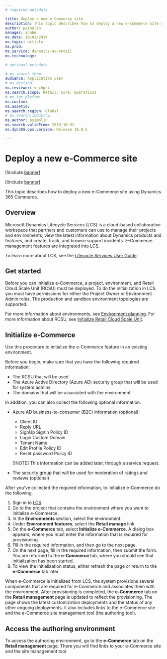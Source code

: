 ```yaml
---
# required metadata

title: Deploy a new e-Commerce site
description: This topic describes how to deploy a new e-Commerce site using Dynamics 365 Commerce.
author: psimolin
manager: annbe
ms.date: 10/01/2019
ms.topic: article
ms.prod: 
ms.service: dynamics-ax-retail
ms.technology: 

# optional metadata

# ms.search.form: 
audience: Application user
# ms.devlang: 
ms.reviewer: v-chgri
ms.search.scope: Retail, Core, Operations
# ms.tgt_pltfrm: 
ms.custom: 
ms.assetid: 
ms.search.region: Global
# ms.search.industry: 
ms.author: psimolin
ms.search.validFrom: 2019-10-31
ms.dyn365.ops.version: Release 10.0.5

---
```


# Deploy a new e-Commerce site

[!include [banner](includes/banner.md)]

[!include [banner](includes/preview-banner.md)]

This topic describes how to deploy a new e-Commerce site using Dynamics 365 Commerce.

## Overview
	
Microsoft Dynamics Lifecycle Services (LCS) is a cloud-based collaborative workspace that partners and customers can use to manage their projects and environments, view the latest information about Dynamics products and features, and create, track, and browse support incidents. E-Commerce management features are integrated into LCS.

To learn more about LCS, see the [Lifecycle Services User Guide](https://docs.microsoft.com/dynamics365/unified-operations/dev-itpro/lifecycle-services/lcs-user-guide).
	
## Get started

Before you can initialize e-Commerce, a project, environment, and Retail Cloud Scale Unit (RCSU) must be deployed. To do the initialization in LCS, you must have permissions for either the Project Owner or Environment Admin roles. The production and sandbox environment topologies are supported.

For more information about environments, see [Environment planning](https://docs.microsoft.com/dynamics365/unified-operations/fin-and-ops/imp-lifecycle/environment-planning). For more information about RCSU, see [Initialize Retail Cloud Scale Unit](https://docs.microsoft.com/dynamics365/unified-operations/dev-itpro/deployment/initialize-retail-channels).

## Initialize e-Commerce

Use this procedure to initialize the e-Commerce feature in an existing environment.

Before you begin, make sure that you have the following required information:

- The RCSU that will be used
- The Azure Active Directory (Azure AD) security group that will be used for system admins
- The domains that will be associated with the environment

In addition, you can also collect the following optional information.

- Azure AD business-to-consumer (B2C) information (optional):
	- Client ID
	- Reply URL
	- SignUp SignIn Policy ID
	- Login Custom Domain
	- Tenant Name
	- Edit Profile Policy ID
	- Reset password Policy ID

    [!NOTE]
    This information can be added later, through a service request.
- The security group that will be used for moderation of ratings and reviews (optional)

After you've collected the required information, to initialize e-Commerce do the following.

1. Sign in to [LCS](https://lcs.dynamics.com).
1. Go to the project that contains the environment where you want to initialize e-Commerce.
1. In the **Environments** section, select the environment.
1. Under **Environment features**, select the **Retail manage** link.
1. On the **e-Commerce** tab, select **Initialize e-Commerce**. A dialog box appears, where you must enter the information that is required for provisioning.
1. Fill in the required information, and then go to the next page.
1. On the next page, fill in the required information, then submit the form. You are returned to the **e-Commerce** tab, where you should see that initialization has been started.
1. To view the initialization status, either refresh the page or return to the **e-Commerce** tab later.
	
When e-Commerce is initialized from LCS, the system provisions several components that are required for e-Commerce and associates them with the environment. After provisioning is completed, the **e-Commerce** tab on the **Retail management** page is updated to reflect the provisioning. The page shows the latest customization deployments and the status of any other ongoing deployments. It also includes links to the e-Commerce site and the e-Commerce site management tool (the authoring tool).

## Access the authoring environment

To access the authoring environment, go to the **e-Commerce** tab on the **Retail management** page. There you will find links to your e-Commerce site and the site management tool.

